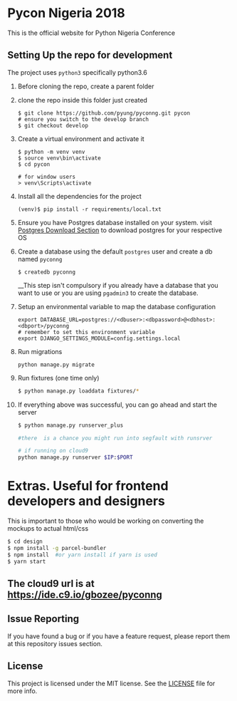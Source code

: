 # Pycon Nigeria 2018

This is the official website for Python Nigeria Conference

## Setting Up the repo for development
The project uses `python3` specifically python3.6

1. Before cloning the repo, create a parent folder

2. clone the repo inside this folder just created 
    ```
    $ git clone https://github.com/pyung/pyconng.git pycon
    # ensure you switch to the develop branch
    $ git checkout develop
    ```

3. Create a virtual environment and activate it 
    ``` 
    $ python -m venv venv
    $ source venv\bin\activate
    $ cd pycon
    
    # for window users
    > venv\Scripts\activate
    ```
4. Install all the dependencies for the project
    ```
    (venv)$ pip install -r requirements/local.txt  
    ```
5. Ensure you have Postgres database installed on your system. visit [Postgres Download Section](https://www.postgresql.org/download/)
to download postgres for your respective OS

6. Create a database using the default `postgres` user and create a db named `pyconng`
    ```
    $ createdb pyconng

    ```
    __This step isn't compulsory if you already have a database that you want to use or you are 
    using `pgadmin3` to create the database.

7. Setup an environmental variable to map the database configuration
    ```
    export DATABASE_URL=postgres://<dbuser>:<dbpassword>@<dbhost>:<dbport>/pyconng
    # remember to set this environment variable
    export DJANGO_SETTINGS_MODULE=config.settings.local
    ```
8. Run migrations
    ```
    python manage.py migrate
    ```
9. Run fixtures (one time only)

    ```bash
    $ python manage.py loaddata fixtures/*
    ```
10. If everything above was successful, you can go ahead and start the server
    ```bash
    $ python manage.py runserver_plus 
    
    #there  is a chance you might run into segfault with runsrver

    # if running on cloud9
    python manage.py runserver $IP:$PORT
    ```

# Extras. Useful for frontend developers and designers
This is important to those who would be working on converting
the mockups to actual html/css

```bash
$ cd design
$ npm install -g parcel-bundler
$ npm install  #or yarn install if yarn is used
$ yarn start
```

## The cloud9 url is at https://ide.c9.io/gbozee/pyconng

## Issue Reporting

If you have found a bug or if you have a feature request, please report them at this repository issues section.

## License
This project is licensed under the MIT license. See the [LICENSE](LICENSE) file for more info.
